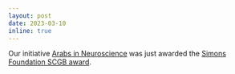 ```yaml
---
layout: post
date: 2023-03-10
inline: true
---
```


Our initiative <a href='https://arabs-in-neuro.github.io/'>Arabs in Neuroscience</a> was just awarded the <a href='https://www.simonsfoundation.org/grant/scgb-conference-awards/'>Simons Foundation SCGB award</a>.
